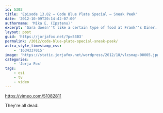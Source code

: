 ```yaml
---
id: 5303
title: 'Episode 13.02 — Code Blue Plate Special — Sneak Peek'
date: '2012-10-09T20:14:42-07:00'
authorname: 'Mika E. (Ipstenu)'
excerpt: 'Sara doesn''t like a certain type of food at Frank''s Diner.'
layout: post
guid: 'https://jorjafox.net/?p=5303'
permalink: /2012/code-blue-plate-special-sneak-peek/
astra_style_timestamp_css:
    - '1634337015'
image: 'https://static.jorjafox.net/wordpress/2012/10/vlcsnap-00005.jpg'
categories:
    - 'Jorja Fox'
tags:
    - csi
    - tv
    - video
---
```


https://vimeo.com/51082811

They're all dead.
